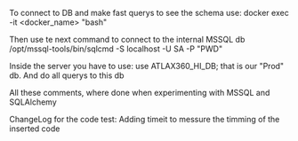 To connect to DB and make fast querys to see the schema use:
docker exec -it <docker_name> "bash"

Then use te next command to connect to the internal MSSQL db
/opt/mssql-tools/bin/sqlcmd -S localhost -U SA -P "PWD"

Inside the server you have to use:
use ATLAX360_HI_DB; that is our "Prod" db.
And do all querys to this db

All these comments, where done when experimenting with MSSQL and SQLAlchemy


ChangeLog for the code test:
Adding timeit to messure the timming of the inserted code


